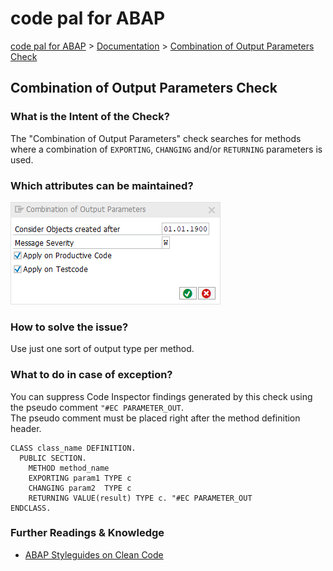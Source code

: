 # code pal for ABAP

[code pal for ABAP](../../README.md) > [Documentation](../check_documentation.md) > [Combination of Output Parameters Check](method-output-parameter.md)

## Combination of Output Parameters Check

### What is the Intent of the Check?

The "Combination of Output Parameters" check searches for methods where a combination of `EXPORTING`, `CHANGING` and/or `RETURNING` parameters is used.

### Which attributes can be maintained?

![Attributes](./imgs/combination_output_parameters.png)

### How to solve the issue?

Use just one sort of output type per method.

### What to do in case of exception?

You can suppress Code Inspector findings generated by this check using the pseudo comment `"#EC PARAMETER_OUT`.  
The pseudo comment must be placed right after the method definition header.

```abap
CLASS class_name DEFINITION.
  PUBLIC SECTION.
    METHOD method_name
    EXPORTING param1 TYPE c
    CHANGING param2  TYPE c
    RETURNING VALUE(result) TYPE c. "#EC PARAMETER_OUT
ENDCLASS.
```

### Further Readings & Knowledge

* [ABAP Styleguides on Clean Code](https://github.com/SAP/styleguides/blob/master/clean-abap/CleanABAP.md#return-export-or-change-exactly-one-parameter)
